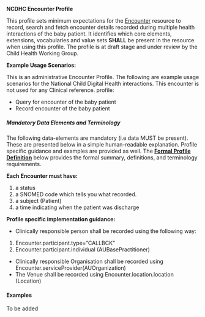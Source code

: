 **NCDHC Encounter Profile**

This profile sets minimum expectations for the [Encounter] resource to record, search and fetch encounter details recorded during multiple health interactions of the baby patient. It identifies which core elements, extensions, vocabularies and value sets **SHALL** be present in the resource when using this profile. The profile is at draft stage and under review by the Child Health Working Group. 

**Example Usage Scenarios:**

This is an administrative Encounter Profile. The following are example usage scenarios for the National Child Digital Health interactions. This encounter is not used for any Clinical reference. 
profile:

-   Query for  encounter of the baby patient
-   Record encounter of the baby patient

##### Mandatory Data Elements and Terminology


The following data-elements are mandatory (i.e data MUST be present). These are presented below in a simple human-readable explanation. Profile specific guidance and examples are provided as well.  The [**Formal Profile Definition**](#profile) below provides the  formal summary, definitions, and  terminology requirements.  

**Each Encounter must have:**

1.  a status  
1.  a SNOMED code which tells you what recorded.
1.  a subject (Patient)
1.  a time indicating when the patient was discharge    

**Profile specific implementation guidance:**

* Clinically responsible person shall be recorded using the following way:
1.  Encounter.participant.type=”CALLBCK”
1.  Encounter.participant.individual (AUBasePractitioner)
* Clinically responsible Organisation shall be recorded using Encounter.serviceProvider(AUOrganization) 
* The Venue shall be recorded using Encounter.location.location (Location)


#### Examples

To be added

[Encounter]: http://hl7.org/fhir/encounter.html
[extensible]: http://hl7.org/fhir/terminologies.html#extensible
[General Guidance Section]: definitions.html
